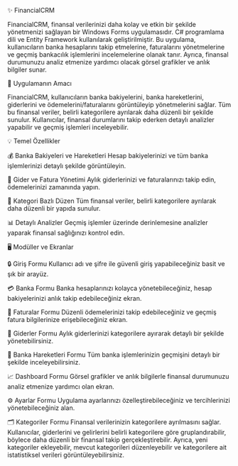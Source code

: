 ✨ FinancialCRM

FinancialCRM, finansal verilerinizi daha kolay ve etkin bir şekilde yönetmenizi sağlayan bir Windows Forms uygulamasıdır. C# programlama dili ve Entity Framework kullanılarak geliştirilmiştir. Bu uygulama, kullanıcıların banka hesaplarını takip etmelerine, faturalarını yönetmelerine ve geçmiş bankacılık işlemlerini incelemelerine olanak tanır. Ayrıca, finansal durumunuzu analiz etmenize yardımcı olacak görsel grafikler ve anlık bilgiler sunar.

🎯 Uygulamanın Amacı

FinancialCRM, kullanıcıların banka bakiyelerini, banka hareketlerini, giderlerini ve ödemelerini/faturalarını görüntüleyip yönetmelerini sağlar.
Tüm bu finansal veriler, belirli kategorilere ayrılarak daha düzenli bir şekilde sunulur. Kullanıcılar, finansal durumlarını takip ederken detaylı analizler yapabilir ve geçmiş işlemleri inceleyebilir.

💡 Temel Özellikler

💰 Banka Bakiyeleri ve Hareketleri
Hesap bakiyelerinizi ve tüm banka işlemlerinizi detaylı şekilde görüntüleyin.

📑 Gider ve Fatura Yönetimi
Aylık giderlerinizi ve faturalarınızı takip edin, ödemelerinizi zamanında yapın.

📂 Kategori Bazlı Düzen
Tüm finansal veriler, belirli kategorilere ayrılarak daha düzenli bir yapıda sunulur.

📊 Detaylı Analizler
Geçmiş işlemler üzerinde derinlemesine analizler yaparak finansal sağlığınızı kontrol edin.

🖥️ Modüller ve Ekranlar

🔒 Giriş Formu
Kullanıcı adı ve şifre ile güvenli giriş yapabileceğiniz basit ve şık bir arayüz.

💳 Banka Formu
Banka hesaplarınızı kolayca yönetebileceğiniz, hesap bakiyelerinizi anlık takip edebileceğiniz ekran.

💸 Faturalar Formu
Düzenli ödemelerinizi takip edebileceğiniz ve geçmiş fatura bilgilerinize erişebileceğiniz ekran.

📝 Giderler Formu
Aylık giderlerinizi kategorilere ayırarak detaylı bir şekilde yönetebilirsiniz.

🏦 Banka Hareketleri Formu
Tüm banka işlemlerinizin geçmişini detaylı bir şekilde inceleyebilirsiniz.

📈 Dashboard Formu
Görsel grafikler ve anlık bilgilerle finansal durumunuzu analiz etmenize yardımcı olan ekran.

⚙️ Ayarlar Formu
Uygulama ayarlarınızı özelleştirebileceğiniz ve tercihlerinizi yönetebileceğiniz alan.

🗂️ Kategoriler Formu
Finansal verilerinizin kategorilere ayrılmasını sağlar. Kullanıcılar, giderlerini ve gelirlerini belirli kategorilere göre gruplandırabilir, böylece daha düzenli bir finansal takip gerçekleştirebilir. Ayrıca, yeni kategoriler ekleyebilir, mevcut kategorileri düzenleyebilir ve kategorilere ait istatistiksel verileri görüntüleyebilirsiniz.
